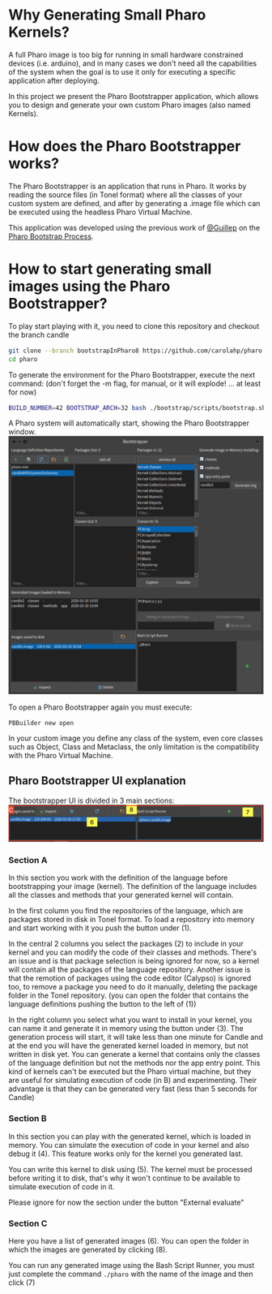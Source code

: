 # Why Generating Small Pharo Kernels?
A full Pharo image is too big for running in small hardware constrained devices (i.e. arduino), and in many cases we don't need all the capabilities of the system when the goal is to use it only for executing a specific application after deploying.

In this project we present the Pharo Bootstrapper application, which allows you to design and generate your own custom Pharo images (also named Kernels). 

# How does the Pharo Bootstrapper works?
The Pharo Bootstrapper is an application that runs in Pharo. It works by reading the source files (in Tonel format) where all the classes of your custom system are defined, and after by generating a .image file which can be executed using the headless Pharo Virtual Machine. 

This application was developed using the previous work of [@Guillep](https://github.com/guillep) on the [Pharo Bootstrap Process](https://github.com/guillep/PharoBootstrap).

# How to start generating small images using the Pharo Bootstrapper?
To play start playing with it, you need to clone this repository and checkout the branch candle 
```bash
git clone --branch bootstrapInPharo8 https://github.com/carolahp/pharo.git
cd pharo
```

To generate the environment for the Pharo Bootstrapper, execute the next command: 
(don't forget the -m flag, for manual, or it will explode! ... at least for now)
```bash
BUILD_NUMBER=42 BOOTSTRAP_ARCH=32 bash ./bootstrap/scripts/bootstrap.sh -m
```

A Pharo system will automatically start, showing the Pharo Bootstrapper window.
![alt text](https://github.com/carolahp/pharo/blob/bootstrapInPharo8/images/bootstrapper.png "Pharo Bootstrapper UI")

To open a Pharo Bootstrapper again you must execute:
```Smalltalk
PBBuilder new open
```

In your custom image you define any class of the system, even core classes such as Object, Class and Metaclass, the only limitation is the compatibility with the Pharo Virtual Machine.

## Pharo Bootstrapper UI explanation
The bootstrapper UI is divided in 3 main sections:
![alt text](https://github.com/carolahp/pharo/blob/bootstrapInPharo8/images/bootstrapper-sections.png "Pharo Bootstrapper UI by sections")

### Section A

In this section you work with the definition of the language before bootstrapping your image (kernel). The definition of the language includes all the classes and methods that your generated kernel will contain. 

In the first column you find the repositories of the language, which are packages stored in disk in Tonel format. To load a repository into memory and start working with it you push the button under (1). 

In the central 2 columns you select the packages (2) to include in your kernel and you can modify the code of their classes and methods. There's an issue and is that package selection is being ignored for now, so a kernel will contain all the packages of the language repository. Another issue is that the remotion of packages using the code editor (Calypso) is ignored too, to remove a package you need to do it manually, deleting the package folder in the Tonel repository.  (you can open the folder that contains the language definitions pushing the button to the left of (1))

In the right column you select what you want to install in your kernel, you can name it and generate it in memory using the button under (3). The generation process will start, it will take less than one minute for Candle and at the end you will have the generated kernel loaded in memory, but not written in disk yet.
    You can generate a kernel that contains only the classes of the language definition but not the methods nor the app entry point. This kind of kernels can't be executed but the Pharo virtual machine, but they are useful for simulating execution of code (in B) and experimenting. Their advantage is that they can be generated very fast (less than 5 seconds for Candle)

### Section B 
In this section you can play with the generated kernel, which is loaded in memory. 
You can simulate the execution of code in your kernel and also debug it (4). This feature works only for the kernel you generated last. 

You can write this kernel to disk using (5). The kernel must be processed before writing it to disk, that's why it won't continue to be available to simulate execution of code in it. 

Please ignore for now the section under the button "External evaluate"

### Section C
Here you have a list of generated images (6). You can open the folder in which the images are generated by clicking (8). 

You can run any generated image using the Bash Script Runner, you must just complete the command ```./pharo``` with the name of the image and then click (7)
